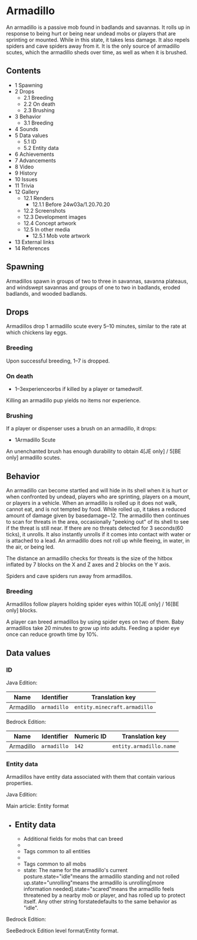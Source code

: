 # Armadillo
An armadillo is a passive mob found in badlands and savannas. It rolls up in response to being hurt or being near undead mobs or players that are sprinting or mounted. While in this state, it takes less damage. It also repels spiders and cave spiders away from it. It is the only source of armadillo scutes, which the armadillo sheds over time, as well as when it is brushed.

## Contents
- 1 Spawning
- 2 Drops
	- 2.1 Breeding
	- 2.2 On death
	- 2.3 Brushing
- 3 Behavior
	- 3.1 Breeding
- 4 Sounds
- 5 Data values
	- 5.1 ID
	- 5.2 Entity data
- 6 Achievements
- 7 Advancements
- 8 Video
- 9 History
- 10 Issues
- 11 Trivia
- 12 Gallery
	- 12.1 Renders
		- 12.1.1 Before 24w03a/1.20.70.20
	- 12.2 Screenshots
	- 12.3 Development images
	- 12.4 Concept artwork
	- 12.5 In other media
		- 12.5.1 Mob vote artwork
- 13 External links
- 14 References

## Spawning
Armadillos spawn in groups of two to three in savannas, savanna plateaus, and windswept savannas and groups of one to two in badlands, eroded badlands, and wooded badlands.

## Drops
Armadillos drop 1 armadillo scute every 5–10 minutes, similar to the rate at which chickens lay eggs.

### Breeding
Upon successful breeding, 1–7 is dropped.

### On death
- 1–3experienceorbs if killed by a player or tamedwolf.

Killing an armadillo pup yields no items nor experience.

### Brushing
If a player or dispenser uses a brush on an armadillo, it drops:

- 1Armadillo Scute

An unenchanted brush has enough durability to obtain 4‌[JE  only] / 5‌[BE  only] armadillo scutes.

## Behavior
An armadillo can become startled and will hide in its shell when it is hurt or when confronted by undead, players who are sprinting, players on a mount, or players in a vehicle. When an armadillo is rolled up it does not walk, cannot eat, and is not tempted by food. While rolled up, it takes a reduced amount of damage given by basedamage−12. The armadillo then continues to scan for threats in the area, occasionally "peeking out" of its shell to see if the threat is still near. If there are no threats detected for 3 seconds(60 ticks), it unrolls. It also instantly unrolls if it comes into contact with water or is attached to a lead. An armadillo does not roll up while fleeing, in water, in the air, or being led.

The distance an armadillo checks for threats is the size of the hitbox inflated by 7 blocks on the X and Z axes and 2 blocks on the Y axis.

Spiders and cave spiders run away from armadillos.

### Breeding
Armadillos follow players holding spider eyes within 10‌[JE  only] / 16‌[BE  only] blocks.

A player can breed armadillos by using spider eyes on two of them. Baby armadillos take 20 minutes to grow up into adults. Feeding a spider eye once can reduce growth time by 10%.

## Data values
### ID
Java Edition:

| Name      | Identifier  | Translation key              |
|-----------|-------------|------------------------------|
| Armadillo | `armadillo` | `entity.minecraft.armadillo` |

Bedrock Edition:

| Name      | Identifier  | Numeric ID | Translation key         |
|-----------|-------------|------------|-------------------------|
| Armadillo | `armadillo` | `142`      | `entity.armadillo.name` |

### Entity data
Armadillos have entity data associated with them that contain various properties.

Java Edition:

Main article: Entity format
- Entity data
	- 
	- Additional fields for mobs that can breed
	- 
	- Tags common to all entities
	- 
	- Tags common to all mobs
	- state: The name for the armadillo's current posture.state="idle"means the armadillo standing and not rolled up.state="unrolling"means the armadillo is unrolling[more information needed].state="scared"means the armadillo feels threatened by a nearby mob or player, and has rolled up to protect itself. Any other string forstatedefaults to the same behavior as "idle".

Bedrock Edition:

SeeBedrock Edition level format/Entity format.
